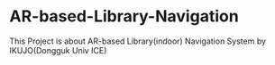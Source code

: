 # AR-based-Library-Navigation
This Project is about AR-based Library(indoor) Navigation System by IKUJO(Dongguk Univ ICE)

